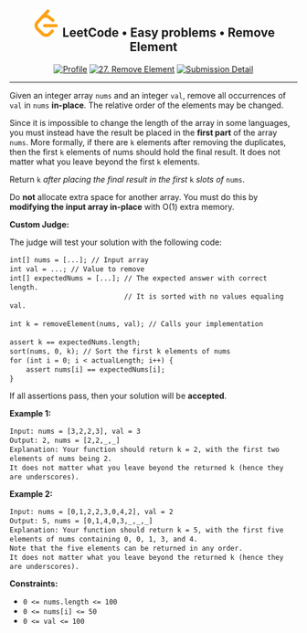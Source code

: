 <h2 align="center">
    <img alt="LeetCode logo" src="../../docs/assets/leetcode.svg" />
    LeetCode • Easy problems • Remove Element
</h2>
<div align="center">

[![Profile](https://img.shields.io/badge/leetcode.com-smnvdev-f79f1b.svg?logo=leetcode)](https://leetcode.com/smnvdev/)
[![27. Remove Element](https://img.shields.io/badge/27._Remove_Element-00b8a3.svg?logo=leetcode)](https://leetcode.com/problems/remove-element/)
[![Submission Detail](https://img.shields.io/badge/Submission_Detail-Accepted-449d44.svg?logo=leetcode)](https://leetcode.com/submissions/detail/730397399/)
</div>

***

Given an integer array `nums` and an integer `val`, remove all occurrences of `val` in `nums` **in-place**. The relative 
order of the elements may be changed.

Since it is impossible to change the length of the array in some languages, you must instead have the result be placed
in the **first part** of the array `nums`. More formally, if there are `k` elements after removing the duplicates, 
then the first `k` elements of nums should hold the final result. It does not matter what you leave beyond the first 
`k` elements.

Return `k` _after placing the final result in the first_ `k` _slots of_ `nums`.

Do **not** allocate extra space for another array. You must do this by **modifying the input array in-place** with O(1)
extra memory.

**Custom Judge:**

The judge will test your solution with the following code:
```
int[] nums = [...]; // Input array
int val = ...; // Value to remove
int[] expectedNums = [...]; // The expected answer with correct length.
                            // It is sorted with no values equaling val.

int k = removeElement(nums, val); // Calls your implementation

assert k == expectedNums.length;
sort(nums, 0, k); // Sort the first k elements of nums
for (int i = 0; i < actualLength; i++) {
    assert nums[i] == expectedNums[i];
}
```
If all assertions pass, then your solution will be **accepted**.

**Example 1:**
```
Input: nums = [3,2,2,3], val = 3
Output: 2, nums = [2,2,_,_]
Explanation: Your function should return k = 2, with the first two elements of nums being 2.
It does not matter what you leave beyond the returned k (hence they are underscores).
```

**Example 2:**
```
Input: nums = [0,1,2,2,3,0,4,2], val = 2
Output: 5, nums = [0,1,4,0,3,_,_,_]
Explanation: Your function should return k = 5, with the first five elements of nums containing 0, 0, 1, 3, and 4.
Note that the five elements can be returned in any order.
It does not matter what you leave beyond the returned k (hence they are underscores).
```

**Constraints:**
 - `0 <= nums.length <= 100`
 - `0 <= nums[i] <= 50`
 - `0 <= val <= 100`